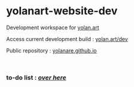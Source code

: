 # yolanart-website-dev

Development workspace for [yolan.art](https://yolan.art)

Access current development build : [yolan.art/dev](https://yolan.art/dev)

Public repository : [yolanare.github.io](https://github.com/Yolanare/yolanare.github.io)

<br>

### to-do list : ***[over here](todo.md)***
